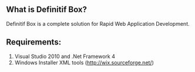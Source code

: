 ## What is Definitif Box?

Definitif Box is a complete solution for Rapid Web Application Development.

## Requirements:
1. Visual Studio 2010 and .Net Framework 4
2. Windows Installer XML tools (http://wix.sourceforge.net/)
